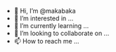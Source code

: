 - 👋 Hi, I’m @makabaka
- 👀 I’m interested in ...
- 🌱 I’m currently learning ...
- 💞️ I’m looking to collaborate on ...
- 📫 How to reach me ...

<!---
aobics/aobics is a ✨ special ✨ repository because its `README.md` (this file) appears on your GitHub profile.
You can click the Preview link to take a look at your changes.
--->
